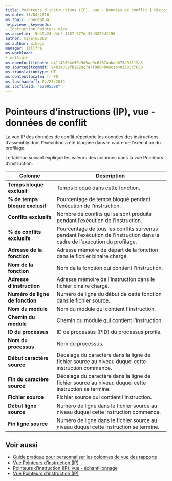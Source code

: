 ```yaml
---
title: Pointeurs d’instructions (IP), vue - Données de conflit | Microsoft Docs
ms.date: 11/04/2016
ms.topic: conceptual
helpviewer_keywords:
- Instruction Pointers view
ms.assetid: f5e49c24-d4cf-4f87-977d-37e3223d1196
author: mikejo5000
ms.author: mikejo
manager: jillfra
ms.workload:
- multiple
ms.openlocfilehash: d41f48594e50e9d5ae0c6f67aabab673a9f112a3
ms.sourcegitcommit: 94b3a052fb1229c7e7f8804b09c1d403385c7630
ms.translationtype: HT
ms.contentlocale: fr-FR
ms.lasthandoff: 04/23/2019
ms.locfileid: "62995388"
---
```

# <a name="instruction-pointers-ips-view---contention-data"></a>Pointeurs d’instructions (IP), vue - données de conflit
La vue IP des données de conflit répertorie les données des instructions d’assembly dont l’exécution a été bloquée dans le cadre de l’exécution du profilage.

 Le tableau suivant explique les valeurs des colonnes dans la vue Pointeurs d’instruction.

|Colonne|Description|
|------------|-----------------|
|**Temps bloqué exclusif**|Temps bloqué dans cette fonction.|
|**% de temps bloqué exclusif**|Pourcentage de temps bloqué pendant l’exécution de l’instruction.|
|**Conflits exclusifs**|Nombre de conflits qui se sont produits pendant l’exécution de l’instruction.|
|**% de conflits exclusifs**|Pourcentage de tous les conflits survenus pendant l’exécution de l’instruction dans le cadre de l’exécution du profilage.|
|**Adresse de la fonction**|Adresse mémoire de départ de la fonction dans le fichier binaire chargé.|
|**Nom de la fonction**|Nom de la fonction qui contient l’instruction.|
|**Adresse d’instruction**|Adresse mémoire de l’instruction dans le fichier binaire chargé.|
|**Numéro de ligne de fonction**|Numéro de ligne du début de cette fonction dans le fichier source.|
|**Nom du module**|Nom du module qui contient l’instruction.|
|**Chemin du module**|Chemin du module qui contient l’instruction.|
|**ID du processus**|ID de processus (PID) du processus profilé.|
|**Nom du processus**|Nom du processus.|
|**Début caractère source**|Décalage du caractère dans la ligne de fichier source au niveau duquel cette instruction commence.|
|**Fin du caractère source**|Décalage du caractère dans la ligne de fichier source au niveau duquel cette instruction se termine.|
|**Fichier source**|Fichier source qui contient l’instruction.|
|**Début ligne source**|Numéro de ligne dans le fichier source au niveau duquel cette instruction commence.|
|**Fin ligne source**|Numéro de ligne dans le fichier source au niveau duquel cette instruction se termine.|

## <a name="see-also"></a>Voir aussi
- [Guide pratique pour personnaliser les colonnes de vue des rapports](../profiling/how-to-customize-report-view-columns.md)
- [Vue Pointeurs d’instruction (IP)](../profiling/instruction-pointers-ips-view.md)
- [Pointeurs d’instruction (IP), vue - échantillonnage](../profiling/instruction-pointers-ips-view-dotnet-memory-sampling-data.md)
- [Vue Pointeurs d’instruction (IP)](../profiling/instruction-pointers-ips-view-sampling-data.md)